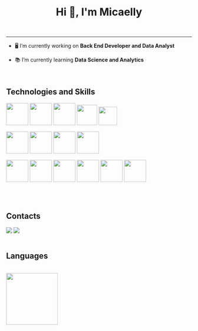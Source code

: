 
<h1 align="center">Hi 👋, I'm Micaelly </h1>
</br>

------------

- 🖥️ I’m currently working on **Back End Developer and Data Analyst**

- 📚 I’m currently learning **Data Science and Analytics**


</br>

Technologies and Skills
------------

<img width="60px" src="https://cdn.jsdelivr.net/gh/devicons/devicon/icons/python/python-original-wordmark.svg" /> <img width="60px" src="https://cdn.jsdelivr.net/gh/devicons/devicon/icons/postgresql/postgresql-original-wordmark.svg" />   <img width="60px" src="https://cdn.jsdelivr.net/gh/devicons/devicon/icons/oracle/oracle-original.svg" /> <img  width="55px" src="https://cdn.jsdelivr.net/gh/devicons/devicon/icons/html5/html5-original-wordmark.svg" />
<img width="50px" src="https://cdn.jsdelivr.net/gh/devicons/devicon/icons/javascript/javascript-original.svg" />
          
<img width="60px" src="https://cdn.jsdelivr.net/gh/devicons/devicon/icons/sqlalchemy/sqlalchemy-original-wordmark.svg" />      <img width="60px" src="https://cdn.jsdelivr.net/gh/devicons/devicon/icons/django/django-plain-wordmark.svg" />       <img width="60px" src="https://cdn.jsdelivr.net/gh/devicons/devicon/icons/fastapi/fastapi-plain-wordmark.svg" />     <img width="60px" src="https://cdn.jsdelivr.net/gh/devicons/devicon/icons/pandas/pandas-original-wordmark.svg" />


<img width="60px" src="https://cdn.jsdelivr.net/gh/devicons/devicon/icons/git/git-original-wordmark.svg" />    <img width="60 px" src="https://cdn.jsdelivr.net/gh/devicons/devicon/icons/amazonwebservices/amazonwebservices-original-wordmark.svg" />    <img width="60 px"  src="https://cdn.jsdelivr.net/gh/devicons/devicon/icons/jira/jira-original-wordmark.svg" />  <img width="60 px"  src="https://cdn.jsdelivr.net/gh/devicons/devicon/icons/docker/docker-original-wordmark.svg" />         <img width="60px" src="https://cdn.jsdelivr.net/gh/devicons/devicon/icons/jupyter/jupyter-original-wordmark.svg" />     <img width="60px" src="https://cdn.jsdelivr.net/gh/devicons/devicon/icons/confluence/confluence-original-wordmark.svg" />
          
</br>

</br>

Contacts
------------

<div>  
  <a href="mailto:micaellycristine01@gmail.com" target="_blank"><img src="https://img.shields.io/badge/Gmail-D14836?style=for-the-badge&logo= gmail&logoColor=white" target="_black"></a>
  <a href="https://www.linkedin.com/in/micaelly-cristine-8a5205200/" target="_blank"><img src="https://img.shields.io/badge/LinkedIn-%230077B5?style=for-the-badge&logo=linkedin&logoColor=white" target="_black"></a>
  </div>
  
</br>

 Languages 
------------
</br>
 <img height="140em" src="https://github-readme-stats-eight-theta.vercel.app/api/top-langs/?username=Micaelly2222&layout=compact&langs_count=8&theme=algolia"/>

</br>
